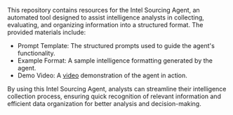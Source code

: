 This repository contains resources for the Intel Sourcing Agent, an automated tool designed to assist intelligence analysts in collecting, evaluating, and organizing information into a structured format. The provided materials include:

- Prompt Template: The structured prompts used to guide the agent's functionality.
- Example Format: A sample intelligence formatting generated by the agent.
- Demo Video: A [video](https://youtu.be/iVGwHf3VbFE) demonstration of the agent in action.

By using this Intel Sourcing Agent, analysts can streamline their intelligence collection process, ensuring quick recognition of relevant information and efficient data organization for better analysis and decision-making.


